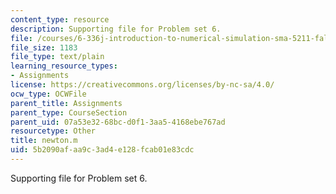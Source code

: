 ```yaml
---
content_type: resource
description: Supporting file for Problem set 6.
file: /courses/6-336j-introduction-to-numerical-simulation-sma-5211-fall-2003/5b2090afaa9c3ad4e128fcab01e83cdc_newton.m
file_size: 1183
file_type: text/plain
learning_resource_types:
- Assignments
license: https://creativecommons.org/licenses/by-nc-sa/4.0/
ocw_type: OCWFile
parent_title: Assignments
parent_type: CourseSection
parent_uid: 07a53e32-68bc-d0f1-3aa5-4168ebe767ad
resourcetype: Other
title: newton.m
uid: 5b2090af-aa9c-3ad4-e128-fcab01e83cdc
---
```

Supporting file for Problem set 6.